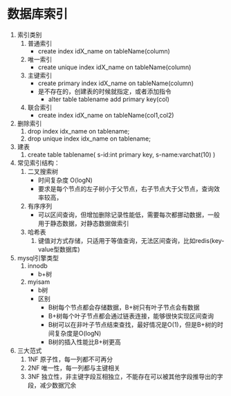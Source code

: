 # 数据库索引
1. 索引类别
    1. 普通索引
        - create index idX_name on tableName(column)
    2. 唯一索引
        - create unique index idX_name on tableName(column)
    3. 主键索引
        - create primary index idX_name on tableName(column)
        - 是不存在的，创建表的时候就指定，或者添加指令
            - alter table tablename add primary key(col)
    4. 联合索引
        - create index idX_name on tableName(col1,col2)
2. 删除索引
    1. drop index idx_name on tablename;
    2. drop unique index idx_name on tablename;
3. 建表
    1. create table tablename(
        s-id:int primary key,
        s-name:varchat(10)
    )
4. 常见索引结构：
    1. 二叉搜索树
        - 时间复杂度 O(logN)
        - 要求是每个节点的左子树小于父节点，右子节点大于父节点，查询效率较高，
    2. 有序序列
        - 可以区间查询，但增加删除记录性能低，需要每次都挪动数据，一般用于静态数据，对静态数据做索引
    3. 哈希表
        1. 键值对方式存储，只适用于等值查询，无法区间查询，比如redis(key-value型数据库)
5. mysql引擎类型
    1. innodb
        - b+树
    2. myisam
        - b树
        - 区别
            - B树每个节点都会存储数据，B+树只有叶子节点会有数据
            - B+树每个叶子节点都会通过链表连接，能够很快实现区间查询
            - B树可以在非叶子节点结束查找，最好情况是O(1)，但是B+树的时间复杂度是O(logN)
            - B树的插入性能比B+树更高
6. 三大范式
    1. 1NF 原子性，每一列都不可再分
    2. 2NF 唯一性，每一列都与主键相关
    3. 3NF 独立性，非主键字段互相独立，不能存在可以被其他字段推导出的字段，减少数据冗余